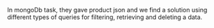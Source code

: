 In mongoDb task, they gave product json and we find a solution using different types of queries for  filtering, retrieving and deleting a data.
